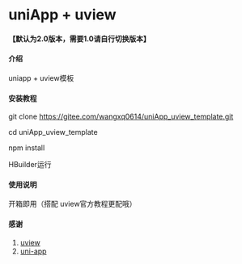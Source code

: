 # uniApp  + uview

#### 【默认为2.0版本，需要1.0请自行切换版本】

#### 介绍
uniapp + uview模板

#### 安装教程

git clone https://gitee.com/wangxq0614/uniApp_uview_template.git

cd uniApp_uview_template

npm install

HBuilder运行

#### 使用说明

开箱即用（搭配 uview官方教程更配哦）

#### 感谢

1. [uview](https://www.uviewui.com/)
2. [uni-app](https://uniapp.dcloud.net.cn/)
